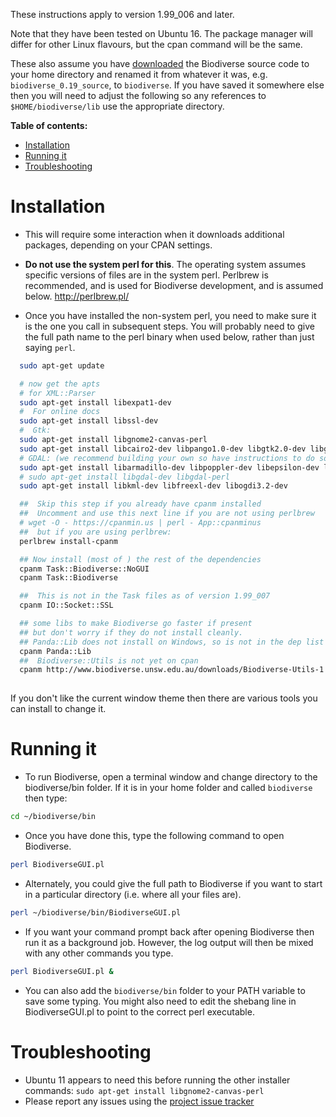 These instructions apply to version 1.99_006 and later.

Note that they have been tested on Ubuntu 16.  The package manager will differ for other Linux flavours, but the cpan command will be the same.

These also assume you have [downloaded](https://github.com/shawnlaffan/biodiverse/wiki/Downloads) the Biodiverse source code to your home directory and renamed it from whatever it was, e.g. `biodiverse_0.19_source`, to `biodiverse`.  If you have saved it somewhere else then you will need to adjust the following so any references to `$HOME/biodiverse/lib` use the appropriate directory.

**Table of contents:**
* [Installation](#installation)
* [Running it](#running-it)
* [Troubleshooting](#troubleshooting)


# Installation #

  * This will require some interaction when it downloads additional packages, depending on your CPAN settings.

  * **Do not use the system perl for this**.  The operating system assumes specific versions of files are in the system perl.  Perlbrew is recommended, and is used for Biodiverse development, and is assumed below.  http://perlbrew.pl/

  * Once you have installed the non-system perl, you need to make sure it is the one you call in subsequent steps.  You will probably need to give the full path name to the perl binary when used below, rather than just saying `perl`.


```bash
  sudo apt-get update

  # now get the apts
  # for XML::Parser
  sudo apt-get install libexpat1-dev
  #  For online docs
  sudo apt-get install libssl-dev
  #  Gtk:
  sudo apt-get install libgnome2-canvas-perl
  sudo apt-get install libcairo2-dev libpango1.0-dev libgtk2.0-dev libgnomecanvas2-dev
  # GDAL: (we recommend building your own so have instructions to do so below)
  sudo apt-get install libarmadillo-dev libpoppler-dev libepsilon-dev liblzma-dev
  # sudo apt-get install libgdal-dev libgdal-perl
  sudo apt-get install libkml-dev libfreexl-dev libogdi3.2-dev

  ##  Skip this step if you already have cpanm installed
  ##  Uncomment and use this next line if you are not using perlbrew
  # wget -O - https://cpanmin.us | perl - App::cpanminus
  ##  but if you are using perlbrew:
  perlbrew install-cpanm

  ## Now install (most of ) the rest of the dependencies
  cpanm Task::Biodiverse::NoGUI
  cpanm Task::Biodiverse

  ##  This is not in the Task files as of version 1.99_007
  cpanm IO::Socket::SSL

  ## some libs to make Biodiverse go faster if present
  ## but don't worry if they do not install cleanly.
  ## Panda::Lib does not install on Windows, so is not in the dep list
  cpanm Panda::Lib
  ##  Biodiverse::Utils is not yet on cpan
  cpanm http://www.biodiverse.unsw.edu.au/downloads/Biodiverse-Utils-1.06.tar.gz
  

```

If you don't like the current window theme then there are various tools you can install to change it.


# Running it #

  * To run Biodiverse, open a terminal window and change directory to the biodiverse/bin folder.  If it is in your home folder and called `biodiverse` then type:
```bash
cd ~/biodiverse/bin
```
  * Once you have done this, type the following command to open Biodiverse.
```bash
perl BiodiverseGUI.pl
```
  * Alternately, you could give the full path to Biodiverse if you want to start in a particular directory (i.e. where all your files are).
```bash
perl ~/biodiverse/bin/BiodiverseGUI.pl
```
  * If you want your command prompt back after opening Biodiverse then run it as a background job.  However, the log output will then be mixed with any other commands you type.
```bash
perl BiodiverseGUI.pl &
```


  * You can also add the `biodiverse/bin` folder to your PATH variable to save some typing. You might also need to edit the shebang line in BiodiverseGUI.pl to point to the correct perl executable.

# Troubleshooting #
  * Ubuntu 11 appears to need this before running the other installer commands:  `sudo apt-get install libgnome2-canvas-perl`
  * Please report any issues using the [project issue tracker](https://github.com/shawnlaffan/biodiverse/issues/)